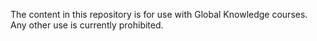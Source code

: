 The content in this repository is for use with Global Knowledge courses.  Any other use is currently prohibited.
